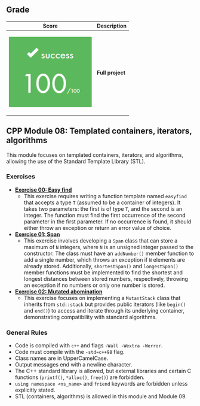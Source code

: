 ## Grade

| **Score** | **Description** |
|---|---|
| <p align="center"><img width="222px" alt="170px" src="./img/Score_100.png"></p> | **Full project** |

## CPP Module 08: Templated containers, iterators, algorithms

This module focuses on templated containers, iterators, and algorithms, allowing the use of the Standard Template Library (STL). 

### Exercises

* **[Exercise 00: Easy find](./ex00)**
    * This exercise requires writing a function template named `easyfind` that accepts a type `T` (assumed to be a container of integers). It takes two parameters: the first is of type `T`, and the second is an integer. The function must find the first occurrence of the second parameter in the first parameter. If no occurrence is found, it should either throw an exception or return an error value of choice.
* **[Exercise 01: Span](./ex01)**
    * This exercise involves developing a `Span` class that can store a maximum of `N` integers, where `N` is an unsigned integer passed to the constructor. The class must have an `addNumber()` member function to add a single number, which throws an exception if `N` elements are already stored. Additionally, `shortestSpan()` and `longestSpan()` member functions must be implemented to find the shortest and longest distances between stored numbers, respectively, throwing an exception if no numbers or only one number is stored.
* **[Exercise 02: Mutated abomination](./ex02)**
    * This exercise focuses on implementing a `MutantStack` class that inherits from `std::stack` but provides public iterators (like `begin()` and `end()`) to access and iterate through its underlying container, demonstrating compatibility with standard algorithms.

### General Rules

* Code is compiled with `c++` and flags `-Wall -Wextra -Werror`.
* Code must compile with the `-std=c++98` flag.
* Class names are in UpperCamelCase.
* Output messages end with a newline character.
* The C++ standard library is allowed, but external libraries and certain C functions (`printf()`, `*alloc()`, `free()`) are forbidden.
* `using namespace <ns_name>` and `friend` keywords are forbidden unless explicitly stated.
* STL (containers, algorithms) is allowed in this module and Module 09.